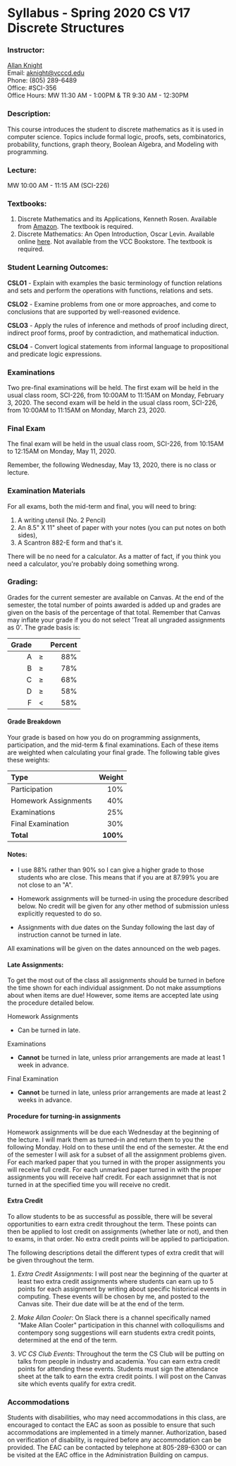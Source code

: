 # Syllabus - Spring 2020 CS V17 Discrete Structures

### Instructor:

[Allan Knight](https://www.linkedin.com/in/allanknight)  
Email: [aknight@vcccd.edu](mailto:aknight@vcccd.edu)  
Phone: (805) 289-6489  
Office: #SCI-356  
Office Hours: MW 11:30 AM - 1:00PM & TR 9:30 AM - 12:30PM

### Description:  

This course introduces the student to discrete mathematics as it is used in computer science. Topics include formal logic, proofs, sets, combinatorics, probability, functions, graph theory, Boolean Algebra, and Modeling with programming.

### Lecture:

MW 10:00 AM - 11:15 AM (SCI-226)

### Textbooks: 

1. Discrete Mathematics and its Applications, Kenneth Rosen. Available from [Amazon](https://www.amazon.com/Discrete-Mathematics-Applications-Kenneth-author/dp/1260091996/). The textbook is required.
1. Discrete Mathematics: An Open Introduction, Oscar Levin. Available online [here](http://discrete.openmathbooks.org/download.php). Not available from the VCC Bookstore. The textbook is required.

### Student Learning Outcomes:

**CSLO1** - Explain with examples the basic terminology of function relations and sets and perform  the operations with functions, relations and sets.

**CSLO2** - Examine problems from one or more approaches, and come to conclusions that are supported by well-reasoned evidence.

**CSLO3** - Apply the rules of inference and methods of proof including direct, indirect proof forms, proof by contradiction, and mathematical induction.

**CSLO4** - Convert logical statements from informal language to propositional and predicate logic expressions.

### Examinations

Two pre-final examinations will be held.  The first exam will be held in the usual class room, SCI-226, from 10:00AM to 11:15AM on Monday, 
February 3, 2020. The second exam will be held in the usual class room, SCI-226, from 10:00AM to 11:15AM on Monday, March 23, 2020.

### Final Exam

The final exam will be held in the usual class room, SCI-226, from 10:15AM to 12:15AM on Monday, May 11, 2020.

Remember, the following Wednesday, May 13, 2020, there is no class or lecture.

### Examination Materials

For all exams, both the mid-term and final, you will need to bring:

1. A writing utensil (No. 2 Pencil) 
1. An 8.5" X 11" sheet of paper with your notes (you can put notes on both sides), 
1. A Scantron 882-E form and that's it. 

There will be no need for a calculator. As a matter of fact, if you think you  need a calculator, you're probably doing 
something wrong.

### Grading:

Grades for the current semester are available on Canvas. At the end of the semester, the total number of points awarded is added up and 
grades are given on the basis of the percentage of that total. Remember that Canvas may inflate your grade if you do not select 'Treat all ungraded assignments as 0'. The grade basis is:

| Grade|     | Percent |
|-----:|:---:|--------:|
| A    |  ≥  |     88% |
| B    |  ≥  |     78% |
| C    |  ≥  |     68% |
| D    |  ≥  |     58% |
| F    |  <  |     58% |


#### Grade Breakdown

Your grade is based on how you do on programming assignments, participation, and the mid-term & final examinations. Each of these items are weighted when calculating your final grade. The following table gives these weights:

|Type                             |Weight|
|:--------------------------------|-----:|
| Participation                   |  10% |
| Homework Assignments            |  40% |
| Examinations                    |  25% |
| Final Examination               |  30% |
|**Total**                        | **100%** | 

#### Notes:

- I use 88% rather than 90% so I can give a higher grade to those students who are close. This means that if you are at 87.99% you are not close to an "A".

- Homework assignments will be turned-in using the procedure described below. No credit will be given for any other method of submission unless explicitly requested to do so.

- Assignments with due dates on the Sunday following the last day of instruction cannot be turned in late.

All examinations will be given on the dates announced on the web pages.

#### Late Assignments:

To get the most out of the class all assignments should be turned in before the time shown for each individual assignment. Do not make assumptions about when items are due! However, some items are accepted late using the procedure detailed below.

Homework Assignments  
- Can be turned in late.

Examinations  
- **Cannot** be turned in late, unless prior arrangements are made at least 1 week in advance.

Final Examination 
- **Cannot** be turned in late, unless prior arrangements are made at least 2 weeks in advance.

#### Procedure for turning-in assignments

Homework assignments will be due each Wednesday at the beginning of the lecture. I will mark them as turned-in and return them to you the following Monday. Hold on to these until the end of the semester. At the end of the semester I will ask for a subset of all the assignment problems given. For each marked paper that you turned in with the proper assignments you will receive full credit. For each unmarked paper turned in with the proper assignments you will receive half credit. For each assignmnet that is not turned in at the specified time you will receive no credit. 

#### Extra Credit

To allow students to be as successful as possible, there will be several opportunities to earn extra credit throughout the term. These points can then be applied to lost credit on assignments (whether late or not), and then to exams, in that order. No extra credit points will be applied to participation.

The following descriptions detail the different types of extra credit that will be given throughout the term.

1. _Extra Credit Assignments_: I will post near the beginning of the quarter at least two extra credit assignments where students can earn up to 5 points for each assignment by writing about specific historical events in computing. These events will be chosen by me, and posted to the Canvas site. Their due date will be at the end of the term.

3. _Make Allan Cooler_: On Slack there is a channel specifically named "Make Allan Cooler" participation in this channel with colloquilisms and contempory song suggestions will earn students extra credit points, determined at the end of the term.

3. _VC CS Club Events_: Throughout the term the CS Club will be putting on talks from people in industry and academia. You can earn extra credit points for attending these events. Students must sign the attendance sheet at the talk to earn the extra credit points. I will post on the Canvas site which events qualify for extra credit.

### Accommodations

Students with disabilities, who may need accommodations in this class, are encouraged to
contact the EAC as soon as possible to ensure that such accommodations are implemented in a
timely manner. Authorization, based on verification of disability, is required before any
accommodation can be provided. The EAC can be contacted by telephone at 805-289-6300 or
can be visited at the EAC office in the Administration Building on campus.
